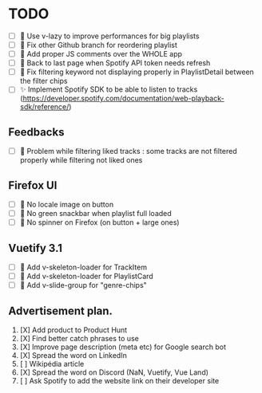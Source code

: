 # TODO

- [ ] 🚀 Use v-lazy to improve performances for big playlists
- [ ] 🚧 Fix other Github branch for reordering playlist
- [ ] 🚀 Add proper JS comments over the WHOLE app
- [ ] 🚧 Back to last page when Spotify API token needs refresh
- [ ] 🚧 Fix filtering keyword not displaying properly in PlaylistDetail between the filter chips
- [ ] ✨ Implement Spotify SDK to be able to listen to tracks (https://developer.spotify.com/documentation/web-playback-sdk/reference/)

## Feedbacks

- [ ] 🚧 Problem while filtering liked tracks : some tracks are not filtered properly while filtering not liked ones

## Firefox UI

- [ ] 🎨 No locale image on button
- [ ] 🎨 No green snackbar when playlist full loaded
- [ ] 🎨 No spinner on Firefox (on button + large ones)

## Vuetify 3.1

- [ ] 🎨 Add v-skeleton-loader for TrackItem
- [ ] 🎨 Add v-skeleton-loader for PlaylistCard
- [ ] 🎨 Add v-slide-group for "genre-chips"

## Advertisement plan.

1. [X] Add product to Product Hunt
2. [X] Find better catch phrases to use
3. [X] Improve page description (meta etc) for Google search bot
4. [X] Spread the word on LinkedIn
5. [ ] Wikipédia article
6. [X] Spread the word on Discord (NaN, Vuetify, Vue Land)
7. [ ] Ask Spotify to add the website link on their developer site
